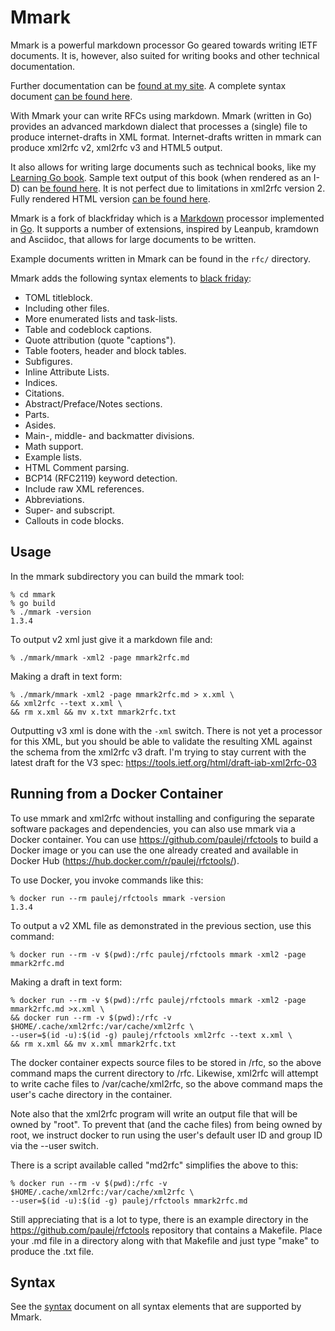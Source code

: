 # Mmark

Mmark is a powerful markdown processor Go geared towards writing IETF documents. It is, however,
also suited for writing books and other technical documentation.

Further documentation can be [found at my site](https://miek.nl/tags/mmark/). A complete syntax
document [can be found here](https://github.com/miekg/mmark/wiki/Syntax).

With Mmark your can write RFCs using markdown. Mmark (written in Go) provides an advanced markdown
dialect that processes a (single) file to produce internet-drafts in XML format. Internet-drafts
written in mmark can produce xml2rfc v2, xml2rfc v3 and HTML5 output.

It also allows for writing large documents such as technical books, like my [Learning Go
book](https://github.com/miekg/learninggo). Sample text output of this book (when rendered as an
I-D) can [be found
here](https://gist.githubusercontent.com/miekg/0251f3e28652fa603a51/raw/7e0a7028506f7d2948e4ad3091f533711bf5f2a4/learninggo.txt).
It is not perfect due to limitations in xml2rfc version 2. Fully rendered HTML version [can be found
here](http://miek.nl/go).

Mmark is a fork of blackfriday which is a [Markdown][1] processor implemented in [Go][2]. It
supports a number of extensions, inspired by Leanpub, kramdown and Asciidoc, that allows for large
documents to be written.

Example documents written in Mmark can be found in the `rfc/` directory.

Mmark adds the following syntax elements to [black friday](https://github.com/russross/blackfriday/blob/master/README.md):

* TOML titleblock.
* Including other files.
* More enumerated lists and task-lists.
* Table and codeblock captions.
* Quote attribution (quote "captions").
* Table footers, header and block tables.
* Subfigures.
* Inline Attribute Lists.
* Indices.
* Citations.
* Abstract/Preface/Notes sections.
* Parts.
* Asides.
* Main-, middle- and backmatter divisions.
* Math support.
* Example lists.
* HTML Comment parsing.
* BCP14 (RFC2119) keyword detection.
* Include raw XML references.
* Abbreviations.
* Super- and subscript.
* Callouts in code blocks.

## Usage

In the mmark subdirectory you can build the mmark tool:

    % cd mmark
    % go build
    % ./mmark -version
    1.3.4

To output v2 xml just give it a markdown file and:

    % ./mmark/mmark -xml2 -page mmark2rfc.md

Making a draft in text form:

    % ./mmark/mmark -xml2 -page mmark2rfc.md > x.xml \
    && xml2rfc --text x.xml \
    && rm x.xml && mv x.txt mmark2rfc.txt

Outputting v3 xml is done with the `-xml` switch. There is not yet a processor for this XML, but you
should be able to validate the resulting XML against the schema from the xml2rfc v3 draft. I'm
trying to stay current with the latest draft for the V3 spec:
<https://tools.ietf.org/html/draft-iab-xml2rfc-03>

## Running from a Docker Container

To use mmark and xml2rfc without installing and configuring the separate software packages and
dependencies, you can also use mmark via a Docker container.  You can use
https://github.com/paulej/rfctools to build a Docker image or you can use the one already
created and available in Docker Hub (https://hub.docker.com/r/paulej/rfctools/).

To use Docker, you invoke commands like this:

    % docker run --rm paulej/rfctools mmark -version
    1.3.4

To output a v2 XML file as demonstrated in the previous section, use this command:

    % docker run --rm -v $(pwd):/rfc paulej/rfctools mmark -xml2 -page mmark2rfc.md

Making a draft in text form: 

    % docker run --rm -v $(pwd):/rfc paulej/rfctools mmark -xml2 -page mmark2rfc.md >x.xml \
    && docker run --rm -v $(pwd):/rfc -v $HOME/.cache/xml2rfc:/var/cache/xml2rfc \
    --user=$(id -u):$(id -g) paulej/rfctools xml2rfc --text x.xml \
    && rm x.xml && mv x.xml mmark2rfc.txt

The docker container expects source files to be stored in /rfc, so the above command maps
the current directory to /rfc.  Likewise, xml2rfc will attempt to write cache files to
/var/cache/xml2rfc, so the above command maps the user's cache directory in the container.

Note also that the xml2rfc program will write an output file that will be owned by "root".
To prevent that (and the cache files) from being owned by root, we instruct docker to run
using the user's default user ID and group ID via the --user switch.
    
There is a script available called "md2rfc" simplifies the above to this:

    % docker run --rm -v $(pwd):/rfc -v $HOME/.cache/xml2rfc:/var/cache/xml2rfc \
    --user=$(id -u):$(id -g) paulej/rfctools mmark2rfc.md

Still appreciating that is a lot to type, there is an example directory in the
https://github.com/paulej/rfctools repository that contains a Makefile.  Place your .md file
in a directory along with that Makefile and just type "make" to produce the .txt file.

## Syntax

See the [syntax](https://github.com/miekg/mmark/wiki/Syntax) document on all syntax elements that
are supported by Mmark.

[1]: https://daringfireball.net/projects/markdown/ "Markdown"
[2]: https://golang.org/ "Go Language"
